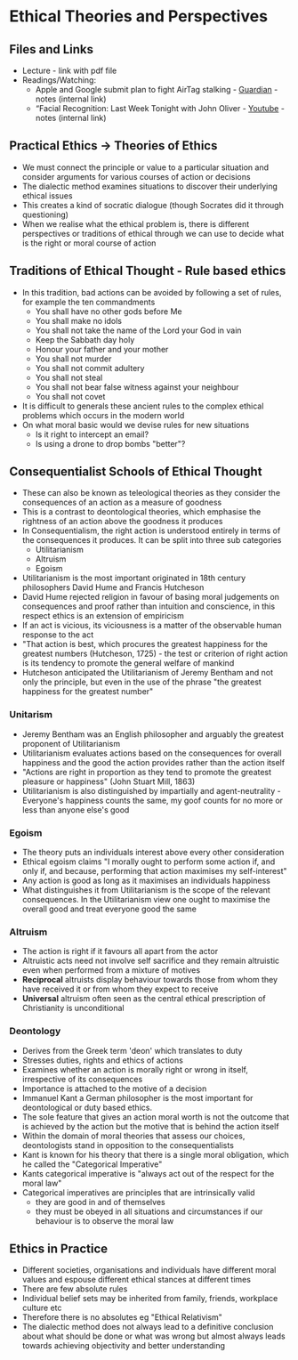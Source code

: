 # Ethical Theories and Perspectives #

## Files and Links ##
- Lecture - link with pdf file
- Readings/Watching:
	- Apple and Google submit plan to fight AirTag stalking - [Guardian](https://www.theguardian.com/technology/2023/may/02/apple-airtag-surveillance-tracking-google-samsung) - notes (internal link)
	- “Facial Recognition: Last Week Tonight with John Oliver - [Youtube](https://www.youtube.com/watch?v=jZjmlJPJgug) - notes (internal link)

## Practical Ethics -> Theories of Ethics ##

- We must connect the principle or value to a particular situation and consider arguments for various courses of action or decisions
- The dialectic method examines situations to discover their underlying ethical issues
- This creates a kind of socratic dialogue (though Socrates did it through questioning)
- When we realise what the ethical problem is, there is different perspectives or traditions of ethical through we can use to decide what is the right or moral course of action

## Traditions of Ethical Thought - Rule based ethics ## 

- In this tradition, bad actions can be avoided by following a set of rules, for example the ten commandments
  - You shall have no other gods before Me
  - You shall make no idols
  - You shall not take the name of the Lord your God in vain
  - Keep the Sabbath day holy
  - Honour your father and your mother
  - You shall not murder
  - You shall not commit adultery
  - You shall not steal
  - You shall not bear false witness against your neighbour
  - You shall not covet
- It is difficult to generals these ancient rules to the complex ethical problems which occurs in the modern world
- On what moral basic would we devise rules for new situations
  - Is it right to intercept an email?
  - Is using a drone to drop bombs "better"?

## Consequentialist Schools of Ethical Thought ##

- These can also be known as teleological theories as they consider the consequences of an action as a measure of goodness
- This is a contrast to deontological theories, which emphasise the rightness of an action above the goodness it produces
- In Consequentialism, the right action is understood entirely in terms of the consequences it produces. It can be split into three sub categories
  - Utilitarianism
  - Altruism
  - Egoism
- Utilitarianism is the most important originated in 18th century philosophers David Hume and Francis Hutcheson
- David Hume rejected religion in favour of basing moral judgements on consequences and proof rather than intuition and conscience, in this respect ethics is an extension of empiricism
- If an act is vicious, its viciousness is a matter of the observable human response to the act
- "That action is best, which procures the greatest happiness for the greatest numbers (Hutcheson, 1725) - the test or criterion of right action is its tendency to promote the general welfare of mankind
- Hutcheson anticipated the Utilitarianism of Jeremy Bentham and not only the principle, but even in the use of the phrase "the greatest happiness for the greatest number"

### Unitarism ###

- Jeremy Bentham was an English philosopher and arguably the greatest proponent of Utilitarianism
- Utilitarianism evaluates actions based on the consequences for overall happiness and the good the action provides rather than the action itself
- "Actions are right in proportion as they tend to promote the greatest pleasure or happiness" (John Stuart Mill, 1863)
- Utilitarianism is also distinguished by impartially and agent-neutrality - Everyone's happiness counts the same, my goof counts for no more or less than anyone else's good

### Egoism ###

- The theory puts an individuals interest above every other consideration
- Ethical egoism claims "I morally ought to perform some action if, and only if, and because, performing that action maximises my self-interest" 
- Any action is good as long as it maximises an individuals happiness
- What distinguishes it from Utilitarianism is the scope of the relevant consequences. In the Utilitarianism view one ought to maximise the overall good and treat everyone good the same

### Altruism ###

- The action is right if it favours all apart from the actor
- Altruistic acts need not involve self sacrifice and they remain altruistic even when performed from a mixture of motives
- **Reciprocal** altruists display behaviour towards those from whom they have received it or from whom they expect to receive
- **Universal** altruism often seen as the central ethical prescription of Christianity is unconditional 


### Deontology ###

- Derives from the Greek term 'deon' which translates to duty
- Stresses duties, rights and ethics of actions
- Examines whether an action is morally right or wrong in itself, irrespective of its consequences
- Importance is attached to the motive of a decision
- Immanuel Kant a German philosopher is the most important for deontological or duty based ethics. 
- The sole feature that gives an action moral worth is not the outcome that is achieved by the action but the motive that is behind the action itself
- Within the domain of moral theories that assess our choices, deontologists stand in opposition to the consequentialists
- Kant is known for his theory that there is a single moral obligation, which he called the "Categorical Imperative"
- Kants categorical imperative is "always act out of the respect for the moral law"
- Categorical imperatives are principles that are intrinsically valid
  - they are good in and of themselves
  - they must be obeyed in all situations and circumstances if our behaviour is to observe the moral law

## Ethics in Practice ##

- Different societies, organisations and individuals have different moral values and espouse different ethical stances at different times
- There are few absolute rules
- Individual belief sets may be inherited from family, friends, workplace culture etc
- Therefore there is no absolutes eg "Ethical Relativism"
- The dialectic method does not always lead to a definitive conclusion about what should be done or what was wrong but almost always leads towards achieving objectivity and better understanding 